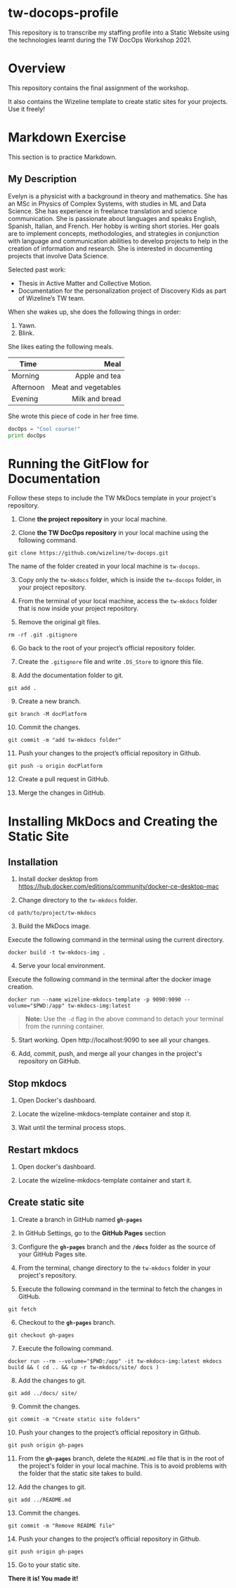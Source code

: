 # tw-docops-profile
This repository is to transcribe my staffing profile into a Static Website using the technologies learnt during the TW DocOps Workshop 2021.

# Overview
This repository contains the final assignment of the workshop. 

It also contains the Wizeline template to create static sites for your projects. Use it freely!

# Markdown Exercise
This section is to practice Markdown.

## My Description

Evelyn is a physicist with a background in theory and mathematics. She has an MSc in Physics of Complex Systems, with studies in ML and Data Science. She has experience in freelance translation and science communication. She is passionate about languages and speaks English, Spanish, Italian, and French. Her hobby is writing short stories. Her goals are to implement concepts, methodologies, and strategies in conjunction with language and communication abilities to develop projects to help in the creation of information and research. She is interested in documenting projects that involve Data Science.

Selected past work:

- Thesis in Active Matter and Collective Motion.
- Documentation for the personalization project of Discovery Kids as part of Wizeline’s TW team.

When she wakes up, she does the following things in order:

1. Yawn.
2. Blink.

She likes eating the following meals.

| Time          |  Meal                |
| ------------- | --------------------:|
| Morning       |  Apple and tea       |
| Afternoon     |  Meat and vegetables |
| Evening       |     Milk and bread   |

She wrote this piece of code in her free time.

```python
docOps = "Cool course!"
print docOps
```

# Running the GitFlow for Documentation
Follow these steps to include the TW MkDocs template in your project's repository.

1. Clone **the project repository** in your local machine.

2. Clone **the TW DocOps repository** in your local machine using the following command.

```
git clone https://github.com/wizeline/tw-docops.git
```

The name of the folder created in your local machine is `tw-docops`.

3. Copy only the `tw-mkdocs` folder, which is inside the `tw-docops` folder, in your project repository.

4. From the terminal of your local machine, access the `tw-mkdocs` folder that is now inside your project repository.

5. Remove the original git files.

```
rm -rf .git .gitignore
```

6. Go back to the root of your project’s official repository folder.

7. Create the `.gitignore` file and write `.DS_Store` to ignore this file.

8. Add the documentation folder to git.

```
git add .
```

9. Create a new branch.

```
git branch -M docPlatform
```

10. Commit the changes.

```
git commit -m "add tw-mkdocs folder"
```

11. Push your changes to the project’s official repository in Github.

```
git push -u origin docPlatform
```

12. Create a pull request in GitHub.

13. Merge the changes in GitHub.

# Installing MkDocs and Creating the Static Site

## Installation

1. Install docker desktop from https://hub.docker.com/editions/community/docker-ce-desktop-mac

2. Change directory to the `tw-mkdocs` folder.

```
cd path/to/project/tw-mkdocs
```

3. Build the MkDocs image.

Execute the following command in the terminal using the current directory.

```
docker build -t tw-mkdocs-img .
```

4. Serve your local environment.

Execute the following command in the terminal after the docker image creation.

```
docker run --name wizeline-mkdocs-template -p 9090:9090 --volume="$PWD:/app" tw-mkdocs-img:latest
```

> **Note:** Use the `-d` flag in the above command to detach your terminal from the running container.

5. Start working. Open http://localhost:9090 to see all your changes.

6. Add, commit, push, and merge all your changes in the project's repository on GitHub.

## Stop mkdocs

1. Open Docker's dashboard.

2. Locate the wizeline-mkdocs-template container and stop it.

3. Wait until the terminal process stops.

## Restart mkdocs

1. Open docker's dashboard.

2. Locate the wizeline-mkdocs-template container and start it.

## Create static site
1. Create a branch in GitHub named **`gh-pages`**

2. In GitHub Settings, go to the **GitHub Pages** section

3. Configure the **`gh-pages`** branch and the **`/docs`** folder as the source of your GitHub Pages site.

4. From the terminal, change directory to the `tw-mkdocs` folder in your project's repository.

5. Execute the following command in the terminal to fetch the changes in GitHub.

```
git fetch
```

6. Checkout to the **`gh-pages`** branch.

```
git checkout gh-pages
```

7. Execute the following command.

```
docker run --rm --volume="$PWD:/app" -it tw-mkdocs-img:latest mkdocs build && ( cd .. && cp -r tw-mkdocs/site/ docs )
```

8. Add the changes to git.

```
git add ../docs/ site/
```

9. Commit the changes.

```
git commit -m "Create static site folders"
```

10. Push your changes to the project’s official repository in Github.

```
git push origin gh-pages
```

11. From the **`gh-pages`** branch, delete the `README.md` file that is in the root of the project's folder in your local machine. This is to avoid problems with the folder that the static site takes to build.

12. Add the changes to git.

```
git add ../README.md
```

13. Commit the changes.

```
git commit -m "Remove README file"
```

14. Push your changes to the project’s official repository in Github.

```
git push origin gh-pages
```

15. Go to your static site.

**There it is! You made it!**

